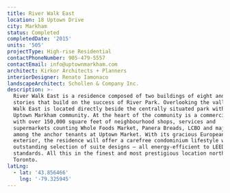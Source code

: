 ```yaml
---
title: River Walk East
location: 18 Uptown Drive
city: Markham
status: Completed
completedDate: '2015'
units: '505'
projectType: High-rise Residential
contactPhoneNumber: 905-479-5557
contactEmail: info@uptownmarkham.com
architect: Kirkor Architects + Planners
interiorDesigner: Renato Iamonaco
landscapeArchitect: Schollen & Company Inc.
description: >-
  River Walk East is a residence composed of two buildings of eight and 20
  stories that build on the success of River Park. Overlooking the valley, River
  Walk East is located directly beside the centrally situated park within the
  Uptown Markham community. At the heart of the community is a commercial plaza
  with over 150,000 square feet of neighbourhood shops, services and
  supermarkets counting Whole Foods Market, Panera Breads, LCBO and major banks
  among the anchor tenants at Uptown Market. With its gracious European-inspired
  exterior, the residence will offer a carefree condominium lifestyle with an
  outstanding selection of suite designs – all energy-efficient to LEED® Gold
  standards. All this in the finest and most prestigious location north of
  Toronto.
latLng:
  - lat: '43.856466'
    lng: '-79.325945'
---
```


